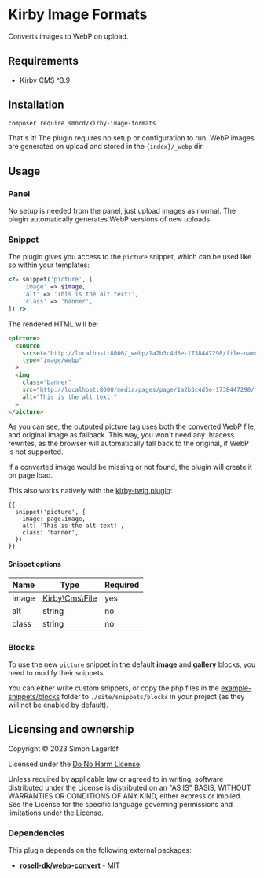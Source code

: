# Kirby Image Formats

Converts images to WebP on upload.

## Requirements

* Kirby CMS ^3.9

## Installation

```bash
composer require smncd/kirby-image-formats
```

That's it! The plugin requires no setup or configuration to run. WebP images are generated on upload and stored in the `{index}/_webp` dir.

## Usage

### Panel

No setup is needed from the panel, just upload images as normal. The plugin automatically generates WebP versions of new uploads.

### Snippet
The plugin gives you access to the `picture` snippet, which can be used like so within your templates:

```php
<?= snippet('picture', [ 
    'image' => $image, 
    'alt' => 'This is the alt text!',
    'class' => 'banner',
]) ?>
```

The rendered HTML will be:

```html
<picture>
  <source 
    srcset="http://localhost:8000/_webp/1a2b3c4d5e-1738447298/file-name.webp" 
    type="image/webp"
  >
  <img 
    class="banner" 
    src="http://localhost:8000/media/pages/page/1a2b3c4d5e-1738447298/file-name.jpg" 
    alt="This is the alt text!"
  >
</picture>
```

As you can see, the outputed picture tag uses both the converted WebP file, and original image as fallback.
This way, you won't need any .htacess rewrites, as the browser will automatically fall back to the original, if WebP is not supported.

If a converted image would be missing or not found, the plugin will create it on page load.

This also works natively with the [kirby-twig plugin](https://github.com/wearejust/kirby-twig):

```twig
{{ 
  snippet('picture', {
    image: page.image,
    alt: 'This is the alt text!',
    class: 'banner',
  }) 
}}
```

#### Snippet options

|Name |Type                                                                          |Required|
|--   |--                                                                            |--      |
|image|[Kirby\Cms\File](https://github.com/getkirby/kirby/blob/main/src/Cms/File.php)|yes     |
|alt  |string                                                                        |no      |
|class|string                                                                        |no      |

### Blocks

To use the new `picture` snippet in the default **image** and **gallery** blocks, you need to modify their snippets.

You can either write custom snippets, or copy the php files in the [example-snippets/blocks](./example-snippets/blocks/) folder to `./site/snippets/blocks` in your project (as they will not be enabled by default).

## Licensing and ownership

Copyright © 2023 Simon Lagerlöf

Licensed under the [Do No Harm License](./LICENSE).

Unless required by applicable law or agreed to in writing, software distributed under the License is
distributed on an "AS IS" BASIS, WITHOUT WARRANTIES OR CONDITIONS OF ANY KIND, either express or
implied. See the License for the specific language governing permissions and limitations under the
License.

### Dependencies

This plugin depends on the following external packages:

* [**rosell-dk/webp-convert**](https://github.com/rosell-dk/webp-convert) - MIT